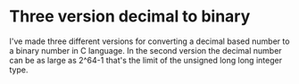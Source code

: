 # Three version decimal to binary
I've made  three different versions for converting a decimal based number to a binary number in C language. In the second version the decimal number can be as large as 2^64-1 that's the limit of the unsigned long long integer type. 
